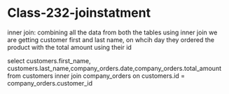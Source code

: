 # Class-232-joinstatment

inner join: combining all the data from both the tables using inner join
we are getting customer first and last name, on whcih day they ordered the product with the total amount using their id

select customers.first_name, customers.last_name,company_orders.date,company_orders.total_amount
from 
customers
inner join
company_orders
on
customers.id = company_orders.customer_id
